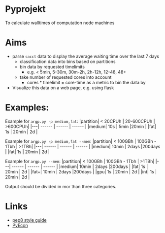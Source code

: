 # Pyprojekt
To calculate walltimes of computation node machines

# Aims
* parse `sacct` data to display the average waiting time over the last 7 days
  * classification data into bins based on partitions
  * bin data by requested timelimits
    * e.g. < 5min, 5-30m, 30m-2h, 2h-12h, 12-48, 48+
  * take number of requested cores into account
    * cores * timelimit = core-time as a metric to bin the data by
* Visualize this data on a web page, e.g. using flask

# Examples:

Example for `argp.py -p medium,fat`:
|partition| < 20CPUh |  20-600CPUh | >600CPUh| 
|---| ------ | ------ | ------ |
|medium| 10s | 5min |20min |
|fat| 1s | 20min | 2d |

Example for `argp.py -p medium,fat --mem`:
|partition| < 100GBh |  100GBh - 1Tbh | >1TBh| 
|---| ------ | ------ | ------ |
|medium| 10min | 2days |200days |
|fat| 1s | 20min | 2d |

Example for `argp.py --mem`:
|partition| < 100GBh |  100GBh - 1Tbh | >1TBh| 
|---| ------ | ------ | ------ |
|medium| 10min | 2days |200days |
|fat| 1s | 20min | 2d |
|fat+| 10min | 2days |200days |
|gpu| 1s | 20min | 2d |
|int| 1s | 20min | 2d |

Output should be divided in mor than three categories.

# Links

* [pep8 style guide](https://www.python.org/dev/peps/pep-0008/)
* [PyEcon](https://pyecon.org/lecture/)
